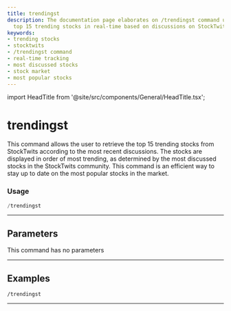 ```yaml
---
title: trendingst
description: The documentation page elaborates on /trendingst command usage for tracking
  top 15 trending stocks in real-time based on discussions on StockTwits platform.
keywords:
- trending stocks
- stocktwits
- /trendingst command
- real-time tracking
- most discussed stocks
- stock market
- most popular stocks
---
```


import HeadTitle from '@site/src/components/General/HeadTitle.tsx';

<HeadTitle title="trendingst - Discovery - Telegram - Reference | OpenBB Bot Docs" />

# trendingst

This command allows the user to retrieve the top 15 trending stocks from StockTwits according to the most recent discussions. The stocks are displayed in order of most trending, as determined by the most discussed stocks in the StockTwits community. This command is an efficient way to stay up to date on the most popular stocks in the market.

### Usage

```python wordwrap
/trendingst
```

---

## Parameters

This command has no parameters



---

## Examples

```
/trendingst
```

---
